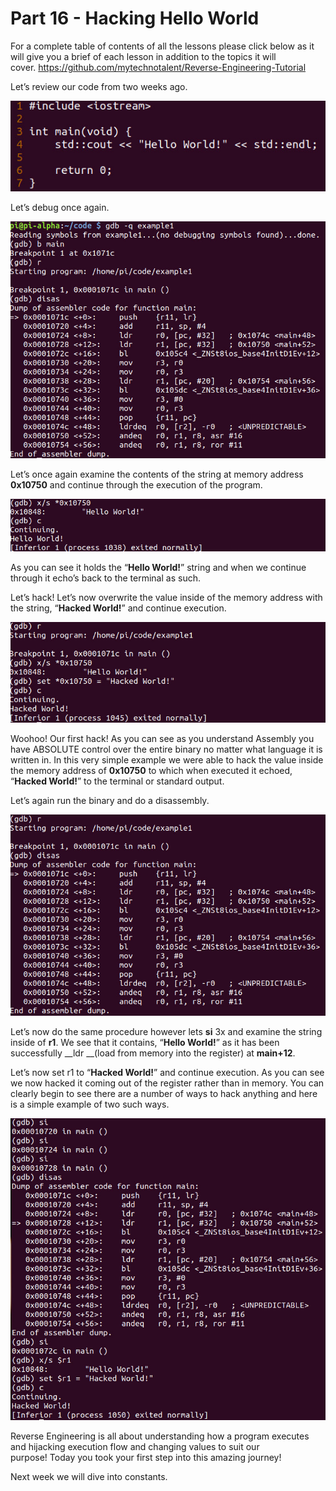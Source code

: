 # Part 16 - Hacking Hello World

For a complete table of contents of all the lessons please click below as it will give you a brief of each lesson in addition to the topics it will cover.&nbsp;https://github.com/mytechnotalent/Reverse-Engineering-Tutorial

Let’s review our code from two weeks ago.

<div class="slate-resizable-image-embed slate-image-embed__resize-middle"><img src="imgs/179760915.jpg"/></div>

Let’s debug once again.

<div class="slate-resizable-image-embed slate-image-embed__resize-full-width"><img src="imgs/350731964.jpg"/></div>

Let’s once again examine the contents of the string at memory address __0x10750__ and continue through the execution of the program.

<div class="slate-resizable-image-embed slate-image-embed__resize-full-width"><img src="imgs/754786493.jpg"/></div>

As you can see it holds the “__Hello World!__” string and when we continue through it echo’s back to the terminal as such.

Let’s hack!&nbsp;Let’s now overwrite the value inside of the memory address with the string, “__Hacked World!__” and continue execution.

<div class="slate-resizable-image-embed slate-image-embed__resize-full-width"><img src="imgs/458333737.jpg"/></div>

Woohoo!&nbsp;Our first hack!&nbsp;As you can see as you understand Assembly you have ABSOLUTE control over the entire binary no matter what language it is written in.&nbsp;In this very simple example we were able to hack the value inside the memory address of __0x10750__ to which when executed it echoed, “__Hacked World!__” to the terminal or standard output.

Let’s again run the binary and do a disassembly.

<div class="slate-resizable-image-embed slate-image-embed__resize-full-width"><img src="imgs/472068049.jpg"/></div>

Let’s now do the same procedure however lets __si__ 3x and examine the string inside of __r1__.&nbsp;We see that it contains, “__Hello World!__” as it has been successfully __ldr __(load from memory into the register) at __main+12__.

Let’s now set r1 to “__Hacked World!__” and continue execution.&nbsp;As you can see we now hacked it coming out of the register rather than in memory.&nbsp;You can clearly begin to see there are a number of ways to hack anything and here is a simple example of two such ways.&nbsp;

<div class="slate-resizable-image-embed slate-image-embed__resize-full-width"><img src="imgs/567724036.jpg"/></div>

Reverse Engineering is all about understanding how a program executes and hijacking execution flow and changing values to suit our purpose!&nbsp;Today you took your first step into this amazing journey!

Next week we will dive into constants.